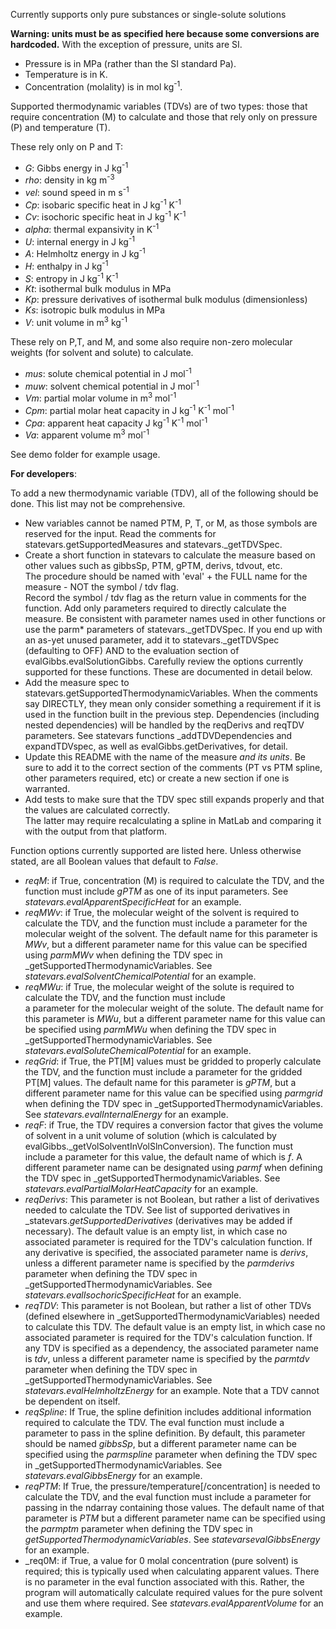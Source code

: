 Currently supports only pure substances or single-solute solutions

__**Warning: units must be as specified here because some conversions are hardcoded.**__
With the exception of pressure, units are SI. 
 - Pressure is in MPa (rather than the SI standard Pa).
 - Temperature is in K.
 - Concentration (molality) is in mol kg<sup>-1</sup>.
 
Supported thermodynamic variables (TDVs) are of two types: those that require concentration (M) to calculate and those 
that rely only on pressure (P) and temperature (T).

These rely only on P and T:
- _G_:  Gibbs energy in J kg<sup>-1</sup>
- _rho_: density in kg m<sup>-3</sup>
- _vel_: sound speed in m s<sup>-1</sup>
- _Cp_: isobaric specific heat in J kg<sup>-1</sup> K<sup>-1</sup>
- _Cv_: isochoric specific heat in J kg<sup>-1</sup> K<sup>-1</sup>
- _alpha_: thermal expansivity in K<sup>-1</sup>
- _U_: internal energy in J kg<sup>-1</sup>
- _A_: Helmholtz energy in J kg<sup>-1</sup>
- _H_: enthalpy in J kg<sup>-1</sup>
- _S_: entropy in J kg<sup>-1</sup> K<sup>-1</sup>
- _Kt_: isothermal bulk modulus in MPa
- _Kp_: pressure derivatives of isothermal bulk modulus (dimensionless)
- _Ks_: isotropic bulk modulus in MPa
- _V_: unit volume in m<sup>3</sup> kg<sup>-1</sup>

These rely on P,T, and M, and some also require non-zero molecular weights (for solvent and solute) to calculate.
- _mus_: solute chemical potential in J mol<sup>-1</sup>
- _muw_: solvent chemical potential in J mol<sup>-1</sup>
- _Vm_: partial molar volume in m<sup>3</sup> mol<sup>-1</sup>
- _Cpm_: partial molar heat capacity in J kg<sup>-1</sup> K<sup>-1</sup> mol<sup>-1</sup>
- _Cpa_: apparent heat capacity J kg<sup>-1</sup> K<sup>-1</sup> mol<sup>-1</sup>
- _Va_: apparent volume m<sup>3</sup> mol<sup>-1</sup>


See demo folder for example usage.  


__**For developers**__:

To add a new thermodynamic variable (TDV), all of the following should be done.  This list may not be comprehensive.
-  New variables cannot be named PTM, P, T, or M, as those symbols are reserved for the input. 
    Read the comments for statevars.getSupportedMeasures and statevars._getTDVSpec.
- Create a short function in statevars to calculate the measure based on other values
    such as gibbsSp, PTM, gPTM, derivs, tdvout, etc.  
    The procedure should be named with 'eval' + the FULL name for the measure - NOT the symbol / tdv flag.  
    Record the symbol / tdv flag as the return value in comments for the function.
    Add only parameters required to directly calculate the measure.
    Be consistent with parameter names used in other functions or use the parm* parameters of 
    statevars._getTDVSpec.
    If you end up with an as-yet unused parameter, add it to statevars._getTDVSpec (defaulting to OFF)
    AND to the evaluation section of evalGibbs.evalSolutionGibbs.
    Carefully review the options currently supported for these functions.  These are documented in detail
    below.
- Add the measure spec to statevars.getSupportedThermodynamicVariables.
    When the comments say DIRECTLY, they mean only consider something a requirement if it is used in
    the function built in the previous step.
    Dependencies (including nested dependencies) will be handled by the reqDerivs and reqTDV parameters.
    See statevars functions _addTDVDependencies and expandTDVspec, as well as evalGibbs.getDerivatives, for detail.
- Update this README with the name of the measure *and its units*.
    Be sure to add it to the correct section of the comments (PT vs PTM spline, other parameters required, etc)
    or create a new section if one is warranted.
- Add tests to make sure that the TDV spec still expands properly and that the values are calculated correctly.  
    The latter may require recalculating a spline in MatLab and comparing it with the output from that platform.

Function options currently supported are listed here.  Unless otherwise stated, are all Boolean values that 
default to _False_.
- _reqM_: if True, concentration (M) is required to calculate the TDV, and the function must include _gPTM_ as one of 
    its input parameters.  See _statevars.evalApparentSpecificHeat_ for an example.
- _reqMWv_: if True, the molecular weight of the solvent is required to calculate the TDV, and the function must include 
    a parameter for the molecular weight of the solvent.  The default name for this parameter is _MWv_, but a different
    parameter name for this value can be specified using  _parmMWv_ when defining the TDV spec in 
    _getSupportedThermodynamicVariables.  See _statevars.evalSolventChemicalPotential_ for an example.
- _reqMWu_: if True, the molecular weight of the solute is required to calculate the TDV, and the function must include  
    a parameter for the molecular weight of the solute.  The default name for this parameter is _MWu_, but a different
    parameter name for this value can be specified using  _parmMWu_ when defining the TDV spec in 
    _getSupportedThermodynamicVariables. See _statevars.evalSoluteChemicalPotential_ for an example.
- _reqGrid_: if True, the PT[M] values must be gridded to properly calculate the TDV, and the function must include a 
    parameter for the gridded PT[M] values.  The default name for this parameter is _gPTM_, but a different parameter
    name for this value can be specified using _parmgrid_ when defining the TDV spec in
    _getSupportedThermodynamicVariables.  See _statevars.evalInternalEnergy_ for an example.
- _reqF_: if True, the TDV requires a conversion factor that gives the volume of solvent in a unit volume of solution
    (which is calculated by evalGibbs._getVolSolventInVolSlnConversion). The function must include a parameter for
    this value, the default name of which is _f_.  A different parameter name can be designated using _parmf_ when 
    defining the TDV spec in _getSupportedThermodynamicVariables.  See _statevars.evalPartialMolarHeatCapacity_ for an 
    example.
- _reqDerivs_: This parameter is not Boolean, but rather a list of derivatives needed to calculate the TDV.  See list of
    supported derivatives in _statevars._getSupportedDerivatives_ (derivatives may be added if necessary). The default 
    value is an empty list, in which case no associated parameter is required for the TDV's calculation function. If any
    derivative is specified, the associated parameter name is _derivs_, unless a different parameter name is specified 
    by the _parmderivs_ parameter when defining the TDV spec in _getSupportedThermodynamicVariables.  See 
    _statevars.evalIsochoricSpecificHeat_ for an example.
- _reqTDV_: This parameter is not Boolean, but rather a list of other TDVs (defined elsewhere in 
    _getSupportedThermodynamicVariables) needed to calculate this TDV.  The default 
    value is an empty list, in which case no associated parameter is required for the TDV's calculation function. If any
    TDV is specified as a dependency, the associated parameter name is _tdv_, unless a different parameter name is 
    specified by the _parmtdv_ parameter when defining the TDV spec in _getSupportedThermodynamicVariables.  See 
    _statevars.evalHelmholtzEnergy_ for an example.  Note that a TDV cannot be dependent on itself.
- _reqSpline_: If True, the spline definition includes additional information required to calculate the TDV.  The 
    eval function must include a parameter to pass in the spline definition.  By default, this parameter should be named
    _gibbsSp_, but a different parameter name can be specified using the _parmspline_ parameter when defining the TDV
    spec in _getSupportedThermodynamicVariables.  See _statevars.evalGibbsEnergy_ for an example.
- _reqPTM_: If True, the pressure/temperature[/concentration] is needed to calculate the TDV, and the eval function must
    include a parameter for passing in the ndarray containing those values.  The default name of that parameter is _PTM_
    but a different parameter name can be specified using the _parmptm_ parameter when defining the TDV spec in 
    _getSupportedThermodynamicVariables_.  See _statevarsevalGibbsEnergy_ for an example.
- _req0M: if True, a value for 0 molal concentration (pure solvent) is required; this is typically used when calculating 
    apparent values. There is no parameter in the eval function associated with this.  Rather, the program will 
    automatically calculate required values for the pure solvent and use them where required.  See 
    _statevars.evalApparentVolume_ for an example.